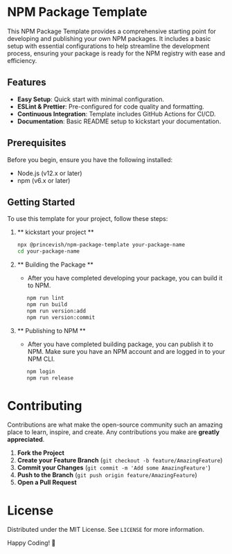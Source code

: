 # NPM Package Template

This NPM Package Template provides a comprehensive starting point for developing and publishing your own NPM packages. It includes a basic setup with essential configurations to help streamline the development process, ensuring your package is ready for the NPM registry with ease and efficiency.

## Features

- **Easy Setup**: Quick start with minimal configuration.
- **ESLint & Prettier**: Pre-configured for code quality and formatting.
- **Continuous Integration**: Template includes GitHub Actions for CI/CD.
- **Documentation**: Basic README setup to kickstart your documentation.

## Prerequisites

Before you begin, ensure you have the following installed:
- Node.js (v12.x or later)
- npm (v6.x or later)

## Getting Started

To use this template for your project, follow these steps:

1. ** kickstart your project **

   ```bash
   npx @princevish/npm-package-template your-package-name
   cd your-package-name
   ```

2. ** Building the Package **
   - After you have completed developing your package, you can build it to NPM.
   ```bash
      npm run lint
      npm run build
      npm run version:add
      npm run version:commit
   ```

3. ** Publishing to NPM **
   - After you have completed building package, you can publish it to NPM. Make sure you have an NPM account and are logged in to your NPM CLI.
   ```bash
      npm login
      npm run release
   ```

# Contributing

Contributions are what make the open-source community such an amazing place to learn, inspire, and create. Any contributions you make are **greatly appreciated**.

1. **Fork the Project**
2. **Create your Feature Branch** (`git checkout -b feature/AmazingFeature`)
3. **Commit your Changes** (`git commit -m 'Add some AmazingFeature'`)
4. **Push to the Branch** (`git push origin feature/AmazingFeature`)
5. **Open a Pull Request**

# License

Distributed under the MIT License. See `LICENSE` for more information.

Happy Coding! 🚀
